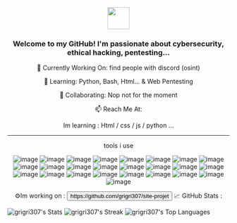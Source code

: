 <div align="center"> 
    <img src="https://media.tenor.com/S61VCO73mOAAAAAj/linux-tux.gif" width="50" height="50"> 
    <h3>Welcome to my GitHub! I'm passionate about cybersecurity, ethical hacking, pentesting...</h3> 
    <p>🔭 Currently Working On: find people with discord (osint)
    <p>🌱 Learning: Python, Bash, Html... & Web Pentesting
    <p>👯 Collaborating: Nop not for the moment
    <p>📫 Reach Me At: 
    <p>Im learning : Html / css / js / python ...</p>
    <hr size="3">
    <h>tools i use</h>

![image](https://img.shields.io/badge/Debian-red)
![image](https://img.shields.io/badge/Docker-lightBlue)
![image](https://img.shields.io/badge/Windows-blue)
![image](https://img.shields.io/badge/KALI%20LINUX-darkblue)
![image](https://img.shields.io/badge/PARROT%20OS-darkblue)
![image](https://img.shields.io/badge/TOR-purple)
![image](https://img.shields.io/badge/FIREFOX-orange)
![image](https://img.shields.io/badge/MySql-blue)
![image](https://img.shields.io/badge/BeEF-red)
![image](https://img.shields.io/badge/Open%20Vpn-orange)
![image](https://img.shields.io/badge/Root%20Me-white)
![image](https://img.shields.io/badge/Visual%20Studio%20Code-blue)
![image](https://img.shields.io/badge/Visual%20Studio%20Codium-blue)
![image](https://img.shields.io/badge/Wikipedia-white)
![image](https://img.shields.io/badge/Npm-red)
![image](https://img.shields.io/badge/Azure-blue)
![image](https://img.shields.io/badge/AWS-yellow)
![image](https://img.shields.io/badge/Google%20Cloud-white)
![image](https://img.shields.io/badge/Oracle-red)
![image](https://img.shields.io/badge/Apache-red)
![image](https://img.shields.io/badge/Git-red)
![image](https://img.shields.io/badge/Python-darkgreen)
![image](https://img.shields.io/badge/Html-red)
![image](https://img.shields.io/badge/Css-blue)
![image](https://img.shields.io/badge/JavaScript-green)

</div>

<div align="center"> 
    <h>⚙️Im working on :</h>
    <button link="https://github.com/grigri307/site-projet">https://github.com/grigri307/site-projet</button>
    <h>📈 GitHub Stats :</h>
</div>

![grigri307's Stats](https://github-readme-stats.vercel.app/api?username=grigri307&theme=vue-dark&show_icons=true&hide_border=true&count_private=true)
![grigri307's Streak](https://github-readme-streak-stats.herokuapp.com/?user=grigri307&theme=vue-dark&hide_border=true)
![grigri307's Top Languages](https://github-readme-stats.vercel.app/api/top-langs/?username=grigri307&theme=vue-dark&show_icons=true&hide_border=true&layout=compact)


